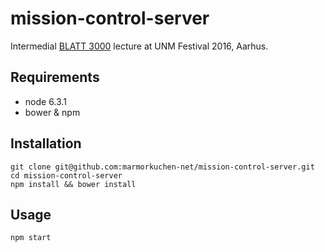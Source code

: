# mission-control-server

Intermedial [BLATT 3000](https://www.blatt3000.de) lecture at UNM Festival 2016, Aarhus.

## Requirements

* node 6.3.1
* bower & npm

## Installation

```
git clone git@github.com:marmorkuchen-net/mission-control-server.git
cd mission-control-server
npm install && bower install
```

## Usage

```
npm start
```
